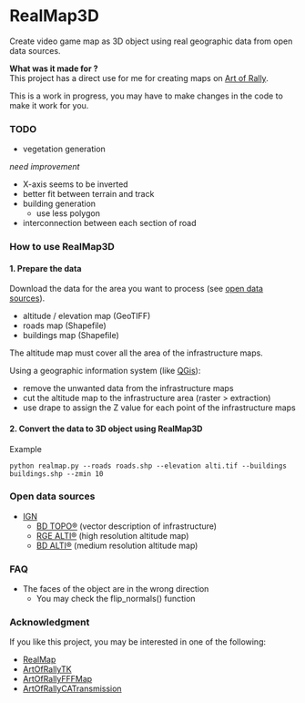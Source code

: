 # RealMap3D

Create video game map as 3D object using real geographic data from open data sources.

**What was it made for ?**  
This project has a direct use for me for creating maps on
[Art of Rally](https://artofrally.com/).

This is a work in progress, you may have to make changes in the code to make it
work for you.

### TODO
* vegetation generation

*need improvement*
* X-axis seems to be inverted
* better fit between terrain and track
* building generation
  * use less polygon
* interconnection between each section of road
  
### How to use RealMap3D

#### 1. Prepare the data

Download the data for the area you want to process
(see [open data sources](#open-data-sources)).
* altitude / elevation map (GeoTIFF)
* roads map (Shapefile)
* buildings map (Shapefile)

The altitude map must cover all the area of the infrastructure maps.

Using a geographic information system (like [QGis](https://www.qgis.org/)):
* remove the unwanted data from the infrastructure maps
* cut the altitude map to the infrastructure area (raster > extraction)
* use drape to assign the Z value for each point of the infrastructure maps


#### 2. Convert the data to 3D object using RealMap3D

Example
```
python realmap.py --roads roads.shp --elevation alti.tif --buildings buildings.shp --zmin 10
```

### Open data sources

* [IGN](https://geoservices.ign.fr/)
  * [BD TOPO®](https://geoservices.ign.fr/bdtopo) (vector description of infrastructure)
  * [RGE ALTI®](https://geoservices.ign.fr/rgealti) (high resolution altitude map)  
  * [BD ALTI®](https://geoservices.ign.fr/bdalti) (medium resolution altitude map)

### FAQ

* The faces of the object are in the wrong direction
  * You may check the flip_normals() function

### Acknowledgment

If you like this project, you may be interested in one of the following:
* [RealMap](https://github.com/Yt-trium/RealMap)
* [ArtOfRallyTK](https://github.com/Cyril-Meyer/ArtOfRallyTK)
* [ArtOfRallyFFFMap](https://github.com/Cyril-Meyer/ArtOfRallyFFFMap)
* [ArtOfRallyCATransmission](https://github.com/Cyril-Meyer/ArtOfRallyCATransmission)

